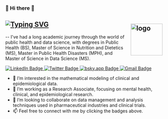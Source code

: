 ### 👋 Hi there 🙏


[![Typing SVG](https://readme-typing-svg.herokuapp.com?size=18&color=2C7CF7&center=false&lines=Welcome+to+Janardan's+Github+Profile)](https://git.io/typing-svg)
<img src="https://github-readme-stats.vercel.app/api?username=Jadevkota&show_icons=true" alt="logo" height="100" align="right" style="margin: 10px; margin-bottom: 10px;" />
-------------------------------------------------------------------------------------------------------------------------------------------
-- I've had a long academic journey through the world of public health and data science, with degrees in Public Health (BS), Master of Science in Nutrition and Dietetics        (MS), Master in Public Health Disasters (MPH), and Master of Science in Data Science (MS).

<link rel="stylesheet" href="https://cdnjs.cloudflare.com/ajax/libs/font-awesome/6.0.0/css/all.min.css">
<div id="badges">
  <a href="https://www.linkedin.com/in/jdevkota/">
    <img src="https://img.shields.io/badge/-jdevkota-blue?style=for-the-badge&logo=linkedin&logoColor=white" alt="LinkedIn Badge"/>
  </a>
  <a href="https://twitter.com/Janardaana">
    <img src="https://img.shields.io/badge/-Janardaana-blue?style=for-the-badge&logo=twitter&logoColor=white" alt="Twitter Badge"/>
  </a>
  <a href="https://bsky.app/profile/janardan.bsky.social"> 
    <img src="https://img.shields.io/badge/-Janardaana-blue?style=for-the-badge&logo=bsky.app&logoColor=white" alt="bsky.app Badge"/>
  </a>
  <a href="mailto:jadevkota@gmail.com">
    <img src="https://img.shields.io/badge/-jadevkota-red?style=for-the-badge&logo=gmail&logoColor=white" alt="Gmail Badge"/>
  </a>
</div>


- 👀 I’m interested in the mathematical modeling of clinical and epidemiological data.
- 🌱 I’m working as a Research Associate, focusing on mental health, clinical, and epidemiological research.
- 💞️ I’m looking to collaborate on data management and analysis techniques used in pharmaceutical industries and clinical trials.
- 📫 Feel free to connect with me by clicking the badges above.
<!---
Jadevkota/Jadevkota is a ✨ special ✨ repository because its `README.md` (this file) appears on your GitHub profile.
You can click the Preview link to take a look at your changes.
--->
